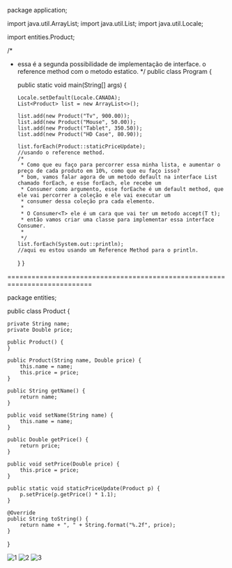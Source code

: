 package application;

import java.util.ArrayList;
import java.util.List;
import java.util.Locale;

import entities.Product;

/*
 *  essa é a segunda possibilidade de implementação de interface. o reference method com o metodo estatico.
 */
public class Program {

	public static void main(String[] args) {

		Locale.setDefault(Locale.CANADA);
		List<Product> list = new ArrayList<>();
			
		list.add(new Product("Tv", 900.00));
		list.add(new Product("Mouse", 50.00));
		list.add(new Product("Tablet", 350.50));
		list.add(new Product("HD Case", 80.90));
		
		list.forEach(Product::staticPriceUpdate);
		//usando o reference method.
		/*
		 * Como que eu faço para percorrer essa minha lista, e aumentar o preço de cada produto em 10%, como que eu faço isso?
		 * bom, vamos falar agora de um metodo default na interface List chamado forEach, e esse forEach, ele recebe um
		 * Consumer como argumento, esse forEache é um default method, que ele vai percorrer a coleção e ele vai executar um 
		 * consumer dessa coleção pra cada elemento.
		 * 
		 * O Consumer<T> ele é um cara que vai ter um metodo accept(T t);
		 * então vamos criar uma classe para implementar essa interface Consumer.
		 * 
		 */
		list.forEach(System.out::println);
		//aqui eu estou usando um Reference Method para o println.
	}
}

===========================================================================

package entities;

public class Product {

	private String name;
	private Double price;
	
	public Product() {
	}

	public Product(String name, Double price) {
		this.name = name;
		this.price = price;
	}

	public String getName() {
		return name;
	}

	public void setName(String name) {
		this.name = name;
	}

	public Double getPrice() {
		return price;
	}

	public void setPrice(Double price) {
		this.price = price;
	}

	public static void staticPriceUpdate(Product p) {
		p.setPrice(p.getPrice() * 1.1);
	}
	
	@Override
	public String toString() {
		return name + ", " + String.format("%.2f", price);
	}
}

![1](https://user-images.githubusercontent.com/61166475/155024544-4a95a2d2-328a-4cce-aa5d-b5bf504b8db9.png)
![2](https://user-images.githubusercontent.com/61166475/155024548-c6d58a7d-f668-4ebc-a6c9-420a23b1f795.png)
![3](https://user-images.githubusercontent.com/61166475/155024550-39c990fa-2710-4e1c-a80a-b4fe078ac172.png)
